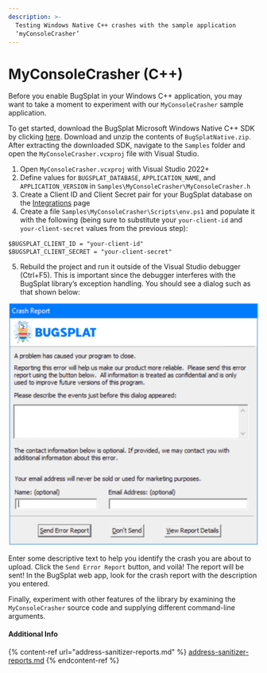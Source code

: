 ```yaml
---
description: >-
  Testing Windows Native C++ crashes with the sample application
  ‘myConsoleCrasher’
---
```


# MyConsoleCrasher (C++)

Before you enable BugSplat in your Windows C++ application, you may want to take a moment to experiment with our `MyConsoleCrasher` sample application.

To get started, download the BugSplat Microsoft Windows Native C++ SDK by clicking [here](https://app.bugsplat.com/browse/download_item.php?item=native). Download and unzip the contents of `BugSplatNative.zip`. After extracting the downloaded SDK, navigate to the `Samples` folder and open the `MyConsoleCrasher.vcxproj` file with Visual Studio.

1. Open `MyConsoleCrasher.vcxproj` with Visual Studio 2022+
2. Define values for `BUGSPLAT_DATABASE`, `APPLICATION_NAME`, and `APPLICATION_VERSION` in `Samples\MyConsoleCrasher\MyConsoleCrasher.h`
3. Create a Client ID and Client Secret pair for your BugSplat database on the [Integrations](https://app.bugsplat.com/v2/settings/database/integrations) page
4. Create a file `Samples\MyConsoleCrasher\Scripts\env.ps1` and populate it with the following (being sure to substitute your `your-client-id` and `your-client-secret` values from the previous step):

```
$BUGSPLAT_CLIENT_ID = "your-client-id"
$BUGSPLAT_CLIENT_SECRET = "your-client-secret"
```

5. Rebuild the project and run it outside of the Visual Studio debugger (Ctrl+F5). This is important since the debugger interferes with the BugSplat library’s exception handling. You should see a dialog such as that shown below:

![BugSplat Crash Dialog](<../../../../.gitbook/assets/bugsplat-crash-dialog (2) (2) (2) (2) (2) (2) (2) (2) (2) (2) (3) (2) (1) (2).png>)

Enter some descriptive text to help you identify the crash you are about to upload. Click the `Send Error Report` button, and voilà! The report will be sent! In the BugSplat web app, look for the crash report with the description you entered.

Finally, experiment with other features of the library by examining the `MyConsoleCrasher` source code and supplying different command-line arguments.

#### Additional Info

{% content-ref url="address-sanitizer-reports.md" %}
[address-sanitizer-reports.md](address-sanitizer-reports.md)
{% endcontent-ref %}
